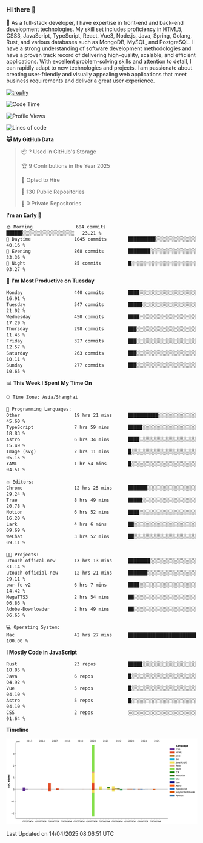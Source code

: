 ### Hi there 👋

🌱 As a full-stack developer, I have expertise in front-end and back-end development technologies. My skill set includes proficiency in HTML5, CSS3, JavaScript, TypeScript, React, Vue3, Node.js, Java, Spring, Golang, Rust, and various databases such as MongoDB, MySQL, and PostgreSQL. I have a strong understanding of software development methodologies and have a proven track record of delivering high-quality, scalable, and efficient applications. With excellent problem-solving skills and attention to detail, I can rapidly adapt to new technologies and projects. I am passionate about creating user-friendly and visually appealing web applications that meet business requirements and deliver a great user experience.

[![trophy](https://github-profile-trophy.vercel.app/?username=elton&rank=SECRET,SSS,SS,S,AAA,AA,A&theme=onedark&no-frame=true&margin-w=10)](https://github.com/ryo-ma/github-profile-trophy)

<!--START_SECTION:waka-->
![Code Time](http://img.shields.io/badge/Code%20Time-1%2C534%20hrs%2011%20mins-blue)

![Profile Views](http://img.shields.io/badge/Profile%20Views-0-blue)

![Lines of code](https://img.shields.io/badge/From%20Hello%20World%20I%27ve%20Written-5.6%20million%20lines%20of%20code-blue)

**🐱 My GitHub Data** 

> 📦 ? Used in GitHub's Storage 
 > 
> 🏆 9 Contributions in the Year 2025
 > 
> 💼 Opted to Hire
 > 
> 📜 130 Public Repositories 
 > 
> 🔑 0 Private Repositories 
 > 
**I'm an Early 🐤** 

```text
🌞 Morning                604 commits         ██████░░░░░░░░░░░░░░░░░░░   23.21 % 
🌆 Daytime                1045 commits        ██████████░░░░░░░░░░░░░░░   40.16 % 
🌃 Evening                868 commits         ████████░░░░░░░░░░░░░░░░░   33.36 % 
🌙 Night                  85 commits          █░░░░░░░░░░░░░░░░░░░░░░░░   03.27 % 
```
📅 **I'm Most Productive on Tuesday** 

```text
Monday                   440 commits         ████░░░░░░░░░░░░░░░░░░░░░   16.91 % 
Tuesday                  547 commits         █████░░░░░░░░░░░░░░░░░░░░   21.02 % 
Wednesday                450 commits         ████░░░░░░░░░░░░░░░░░░░░░   17.29 % 
Thursday                 298 commits         ███░░░░░░░░░░░░░░░░░░░░░░   11.45 % 
Friday                   327 commits         ███░░░░░░░░░░░░░░░░░░░░░░   12.57 % 
Saturday                 263 commits         ███░░░░░░░░░░░░░░░░░░░░░░   10.11 % 
Sunday                   277 commits         ███░░░░░░░░░░░░░░░░░░░░░░   10.65 % 
```


📊 **This Week I Spent My Time On** 

```text
🕑︎ Time Zone: Asia/Shanghai

💬 Programming Languages: 
Other                    19 hrs 21 mins      ███████████░░░░░░░░░░░░░░   45.60 % 
TypeScript               7 hrs 59 mins       █████░░░░░░░░░░░░░░░░░░░░   18.83 % 
Astro                    6 hrs 34 mins       ████░░░░░░░░░░░░░░░░░░░░░   15.49 % 
Image (svg)              2 hrs 11 mins       █░░░░░░░░░░░░░░░░░░░░░░░░   05.15 % 
YAML                     1 hr 54 mins        █░░░░░░░░░░░░░░░░░░░░░░░░   04.51 % 

🔥 Editors: 
Chrome                   12 hrs 25 mins      ███████░░░░░░░░░░░░░░░░░░   29.24 % 
Trae                     8 hrs 49 mins       █████░░░░░░░░░░░░░░░░░░░░   20.78 % 
Notion                   6 hrs 52 mins       ████░░░░░░░░░░░░░░░░░░░░░   16.20 % 
Lark                     4 hrs 6 mins        ██░░░░░░░░░░░░░░░░░░░░░░░   09.69 % 
WeChat                   3 hrs 52 mins       ██░░░░░░░░░░░░░░░░░░░░░░░   09.11 % 

🐱‍💻 Projects: 
utouch-offical-new       13 hrs 13 mins      ████████░░░░░░░░░░░░░░░░░   31.14 % 
utouch-official-new      12 hrs 21 mins      ███████░░░░░░░░░░░░░░░░░░   29.11 % 
pwr-fe-v2                6 hrs 7 mins        ████░░░░░░░░░░░░░░░░░░░░░   14.42 % 
MegaTTS3                 2 hrs 54 mins       ██░░░░░░░░░░░░░░░░░░░░░░░   06.86 % 
Adobe-Downloader         2 hrs 49 mins       ██░░░░░░░░░░░░░░░░░░░░░░░   06.65 % 

💻 Operating System: 
Mac                      42 hrs 27 mins      █████████████████████████   100.00 % 
```

**I Mostly Code in JavaScript** 

```text
Rust                     23 repos            █████░░░░░░░░░░░░░░░░░░░░   18.85 % 
Java                     6 repos             █░░░░░░░░░░░░░░░░░░░░░░░░   04.92 % 
Vue                      5 repos             █░░░░░░░░░░░░░░░░░░░░░░░░   04.10 % 
Astro                    5 repos             █░░░░░░░░░░░░░░░░░░░░░░░░   04.10 % 
CSS                      2 repos             ░░░░░░░░░░░░░░░░░░░░░░░░░   01.64 % 
```



**Timeline**

![Lines of Code chart](https://raw.githubusercontent.com/elton/elton/main/assets/bar_graph.png)


 Last Updated on 14/04/2025 08:06:51 UTC
<!--END_SECTION:waka-->

<!--
**elton/elton** is a ✨ _special_ ✨ repository because its `README.md` (this file) appears on your GitHub profile.

Here are some ideas to get you started:

- 🔭 I’m currently working on ...
- 🌱 I’m currently learning ...
- 👯 I’m looking to collaborate on ...
- 🤔 I’m looking for help with ...
- 💬 Ask me about ...
- 📫 How to reach me: ...
- 😄 Pronouns: ...
- ⚡ Fun fact: ...
-->
